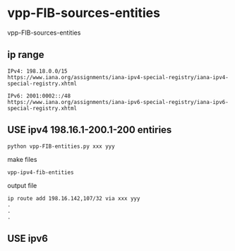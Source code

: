 # vpp-FIB-sources-entities
vpp-FIB-sources-entities

## ip range

```
IPv4: 198.18.0.0/15
https://www.iana.org/assignments/iana-ipv4-special-registry/iana-ipv4-special-registry.xhtml

```

```
IPv6: 2001:0002::/48
https://www.iana.org/assignments/iana-ipv6-special-registry/iana-ipv6-special-registry.xhtml
```

## USE ipv4 198.16.1-200.1-200 entiries

```
python vpp-FIB-entities.py xxx yyy

```
make files
```
vpp-ipv4-fib-entities
```

output file

```
ip route add 198.16.142,107/32 via xxx yyy
.
.
.
```

## USE ipv6


